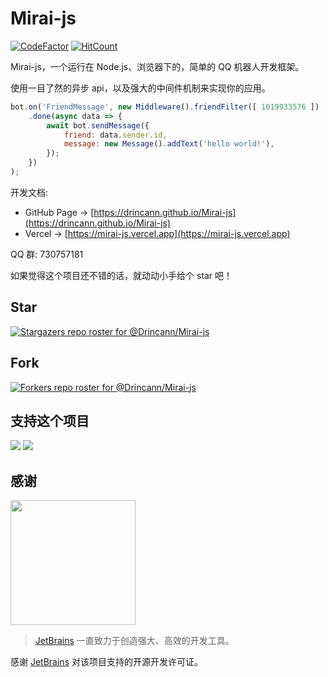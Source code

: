 # Mirai-js

[![CodeFactor](https://www.codefactor.io/repository/github/drincann/mirai-js/badge)](https://www.codefactor.io/repository/github/drincann/mirai-js)
[![HitCount](https://hits.dwyl.com/drincann/drincann/Mirai-js.svg?style=flat-square)](http://hits.dwyl.com/drincann/drincann/Mirai-js)

Mirai-js，一个运行在 Node.js、浏览器下的，简单的 QQ 机器人开发框架。

使用一目了然的异步 api，以及强大的中间件机制来实现你的应用。

```js
bot.on('FriendMessage', new Middleware().friendFilter([ 1019933576 ])
    .done(async data => {
        await bot.sendMessage({
            friend: data.sender.id,
            message: new Message().addText('hello world!'),
        });
    })
);
```

开发文档:

- GitHub Page -> [https://drincann.github.io/Mirai-js](https://drincann.github.io/Mirai-js)
- Vercel     -> [https://mirai-js.vercel.app](https://mirai-js.vercel.app)

QQ 群: 730757181

如果觉得这个项目还不错的话，就动动小手给个 star 吧！

## Star

[![Stargazers repo roster for @Drincann/Mirai-js](https://reporoster.com/stars/Drincann/Mirai-js)](https://github.com/Drincann/Mirai-js/stargazers)

## Fork

[![Forkers repo roster for @Drincann/Mirai-js](https://reporoster.com/forks/Drincann/Mirai-js)](https://github.com/Drincann/Mirai-js/network/members)

## 支持这个项目

<a href="https://opencollective.com/mirai-js#sponsors" target="_blank"><img src="https://opencollective.com/mirai-js/sponsors.svg?width=890"></a>
<a href="https://opencollective.com/mirai-js#backers" target="_blank"><img src="https://opencollective.com/mirai-js/backers.svg?width=890"></a>

## 感谢

[<img width="200" src="https://resources.jetbrains.com/storage/products/company/brand/logos/jb_beam.png"></img>](https://www.jetbrains.com/community/opensource/#support)


> [JetBrains](https://www.jetbrains.com/community/opensource/#support) 一直致力于创造强大、高效的开发工具。

感谢 [JetBrains](https://www.jetbrains.com/community/opensource/#support) 对该项目支持的开源开发许可证。
